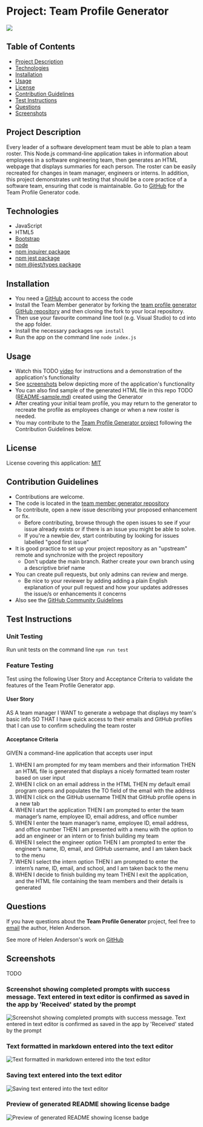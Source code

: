 # Project: Team Profile Generator


[![](https://img.shields.io/badge/License-MIT-brightgreen)](https://opensource.org/licenses/MIT)


## Table of Contents
  - [Project Description](#project-description)
  - [Technologies](#technologies)
  - [Installation](#installation)
  - [Usage](#usage)
  - [License](#license)
  - [Contribution Guidelines](#contribution-guidelines)
  - [Test Instructions](#test-instructions)
  - [Questions](#questions)
  - [Screenshots](#screenshots)

## Project Description 
Every leader of a software development team must be able to plan a team roster. This Node.js command-line application takes in information about employees in a software engineering team, then generates an HTML webpage that displays summaries for each person. The roster can be easily recreated for changes in team manager, engineers or interns. In addition, this project demonstrates unit testing that should be a core practice of a software team, ensuring that code is maintainable. Go to [GitHub](https://github.com/grace-anderson/team-profile-generator) for the Team Profile Generator code.

## Technologies
* JavaScript
* HTML5
* [Bootstrap](https://getbootstrap.com/)
* [node](https://nodejs.org/en/)
* [npm inquirer package](https://www.npmjs.com/package/inquirer?activeTab=readme)
* [npm jest package](https://www.npmjs.com/package/jest)
* [npm @jest/types package](https://www.npmjs.com/package/@jest/types)

## Installation
* You need a [GitHub](https://github.com/) account to access the code
* Install the Team Member generator by forking the [team profile generator GitHub repository](https://github.com/grace-anderson/team-profile-generator) and then cloning the fork to your local repository.
* Then use your favourite command line tool (e.g. Visual Studio) to cd into the app folder. 
* Install the necessary packages `npm install`
* Run the app on the command line `node index.js`

## Usage
* Watch this TODO [video](https://drive.google.com/file/d/15Pljiea03gQkiEsWdFbSY-if3CEJi5Oj/view?usp=sharing) for instructions and a demonstration of the application's functionality
* See [screenshots](#screenshots) below depicting more of the application's functionality
* You can also find sample of the generated HTML file in this repo TODO ([README-sample.md](readme-generator/README-sample.md)) created using the Generator
* After creating your initial team profile, you may return to the generator to recreate the profile as employees change or when a new roster is needed.  
* You may contribute to the [Team Profile Generator project](https://github.com/grace-anderson/team-profile-generator) following the Contribution Guidelines below.

## License
License covering this application: [MIT](https://opensource.org/licenses/MIT)

## Contribution Guidelines
* Contributions are welcome.
* The code is located in the [team member generator repository](https://github.com/grace-anderson/team-profile-generator) 
* To contribute, open a new issue describing your proposed enhancement or fix.
  * Before contributing, browse through the open issues to see if your issue already exists or if there is an issue you might be able to solve. 
  * If you're a newbie dev, start contributing by looking for issues labelled "good first issue"
* It is good practice to set up your project repository as an "upstream" remote and synchronize with the project repository
  * Don't update the main branch. Rather create your own branch using a descriptive brief name
* You can create pull requests, but only admins can review and merge.
  * Be nice to your reviewer by adding adding a plain English explanation of your pull request and how your updates addresses the issue/s or enhancements it concerns
* Also see the [GitHub Community Guidelines](https://docs.github.com/en/site-policy/github-terms/github-community-guidelines)

## Test Instructions
### Unit Testing
Run unit tests on the command line `npm run test`

### Feature Testing
Test using the following User Story and Acceptance Criteria to validate the features of the Team Profile Generator app.

#### User Story
AS A team manager
I WANT to generate a webpage that displays my team's basic info
SO THAT I have quick access to their emails and GitHub profiles that I can use to confirm scheduling the team roster

#### Acceptance Criteria
GIVEN a command-line application that accepts user input 

1. WHEN I am prompted for my team members and their information
    THEN an HTML file is generated that displays a nicely formatted team roster based on user input
2. WHEN I click on an email address in the HTML
    THEN my default email program opens and populates the TO field of the email with the address
3. WHEN I click on the GitHub username
    THEN that GitHub profile opens in a new tab
4. WHEN I start the application
    THEN I am prompted to enter the team manager’s name, employee ID, email address, and office number
5. WHEN I enter the team manager’s name, employee ID, email address, and office number
    THEN I am presented with a menu with the option to add an engineer or an intern or to finish building my team
6. WHEN I select the engineer option
    THEN I am prompted to enter the engineer’s name, ID, email, and GitHub username, and I am taken back to the menu
7. WHEN I select the intern option
    THEN I am prompted to enter the intern’s name, ID, email, and school, and I am taken back to the menu
8. WHEN I decide to finish building my team
    THEN I exit the application, and the HTML file containing the team members and their details is generated

## Questions 

If you have questions about the **Team Profile Generator** project, feel free to [email](mailto:helen.g.anderson@me.com) the author, Helen Anderson.

See more of Helen Anderson's work on [GitHub](https://github.com/grace-anderson)

## Screenshots

TODO

### Screenshot showing completed prompts with success message. Text entered in text editor is confirmed as saved in the app by 'Received' stated by the prompt
![Screenshot showing completed prompts with success message. Text entered in text editor is confirmed as saved in the app by 'Received' stated by the prompt](/img/completed-prompts.png)

### Text formatted in markdown entered into the text editor
![Text formatted in markdown entered into the text editor](/img/formatted-markdown-in-text-editor.png)

### Saving text entered into the text editor
![Saving text entered into the text editor](/img/saving-text-entered-in-text-editor.png)

### Preview of generated README showing license badge
![Preview of generated README showing license badge](/img/readme-preview-with-license-badge.png)

